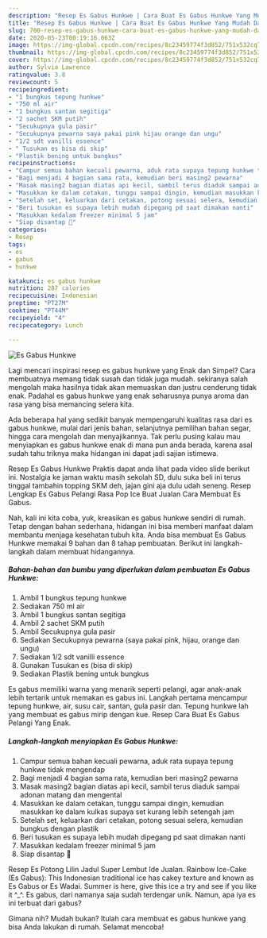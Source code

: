 ```yaml
---
description: "Resep Es Gabus Hunkwe | Cara Buat Es Gabus Hunkwe Yang Mudah Dan Praktis"
title: "Resep Es Gabus Hunkwe | Cara Buat Es Gabus Hunkwe Yang Mudah Dan Praktis"
slug: 700-resep-es-gabus-hunkwe-cara-buat-es-gabus-hunkwe-yang-mudah-dan-praktis
date: 2020-05-23T00:19:16.063Z
image: https://img-global.cpcdn.com/recipes/8c23459774f3d852/751x532cq70/es-gabus-hunkwe-foto-resep-utama.jpg
thumbnail: https://img-global.cpcdn.com/recipes/8c23459774f3d852/751x532cq70/es-gabus-hunkwe-foto-resep-utama.jpg
cover: https://img-global.cpcdn.com/recipes/8c23459774f3d852/751x532cq70/es-gabus-hunkwe-foto-resep-utama.jpg
author: Sylvia Lawrence
ratingvalue: 3.8
reviewcount: 5
recipeingredient:
- "1 bungkus tepung hunkwe"
- "750 ml air"
- "1 bungkus santan segitiga"
- "2 sachet SKM putih"
- "Secukupnya gula pasir"
- "Secukupnya pewarna saya pakai pink hijau orange dan ungu"
- "1/2 sdt vanilli essence"
- " Tusukan es bisa di skip"
- "Plastik bening untuk bungkus"
recipeinstructions:
- "Campur semua bahan kecuali pewarna, aduk rata supaya tepung hunkwe tidak mengendap"
- "Bagi menjadi 4 bagian sama rata, kemudian beri masing2 pewarna"
- "Masak masing2 bagian diatas api kecil, sambil terus diaduk sampai adonan matang dan mengental"
- "Masukkan ke dalam cetakan, tunggu sampai dingin, kemudian masukkan ke dalam kulkas supaya set kurang lebih setengah jam"
- "Setelah set, keluarkan dari cetakan, potong sesuai selera, kemudian bungkus dengan plastik"
- "Beri tusukan es supaya lebih mudah dipegang pd saat dimakan nanti"
- "Masukkan kedalam freezer minimal 5 jam"
- "Siap disantap 🤩"
categories:
- Resep
tags:
- es
- gabus
- hunkwe

katakunci: es gabus hunkwe 
nutrition: 287 calories
recipecuisine: Indonesian
preptime: "PT27M"
cooktime: "PT44M"
recipeyield: "4"
recipecategory: Lunch

---
```



![Es Gabus Hunkwe](https://img-global.cpcdn.com/recipes/8c23459774f3d852/751x532cq70/es-gabus-hunkwe-foto-resep-utama.jpg)

Lagi mencari inspirasi resep es gabus hunkwe yang Enak dan Simpel? Cara membuatnya memang tidak susah dan tidak juga mudah. sekiranya salah mengolah maka hasilnya tidak akan memuaskan dan justru cenderung tidak enak. Padahal es gabus hunkwe yang enak seharusnya punya aroma dan rasa yang bisa memancing selera kita.

Ada beberapa hal yang sedikit banyak mempengaruhi kualitas rasa dari es gabus hunkwe, mulai dari jenis bahan, selanjutnya pemilihan bahan segar, hingga cara mengolah dan menyajikannya. Tak perlu pusing kalau mau menyiapkan es gabus hunkwe enak di mana pun anda berada, karena asal sudah tahu triknya maka hidangan ini dapat jadi sajian istimewa.

Resep Es Gabus Hunkwe Praktis dapat anda lihat pada video slide berikut ini. Nostalgia ke jaman waktu masih sekolah SD, dulu suka beli ini terus tinggal tambahin topping SKM deh, jajan gini aja dulu udah seneng. Resep Lengkap Es Gabus Pelangi Rasa Pop Ice Buat Jualan Cara Membuat Es Gabus.


Nah, kali ini kita coba, yuk, kreasikan es gabus hunkwe sendiri di rumah. Tetap dengan bahan sederhana, hidangan ini bisa memberi manfaat dalam membantu menjaga kesehatan tubuh kita. Anda bisa membuat Es Gabus Hunkwe memakai 9 bahan dan 8 tahap pembuatan. Berikut ini langkah-langkah dalam membuat hidangannya.

<!--inarticleads1-->

##### Bahan-bahan dan bumbu yang diperlukan dalam pembuatan Es Gabus Hunkwe:

1. Ambil 1 bungkus tepung hunkwe
1. Sediakan 750 ml air
1. Ambil 1 bungkus santan segitiga
1. Ambil 2 sachet SKM putih
1. Ambil Secukupnya gula pasir
1. Sediakan Secukupnya pewarna (saya pakai pink, hijau, orange dan ungu)
1. Sediakan 1/2 sdt vanilli essence
1. Gunakan  Tusukan es (bisa di skip)
1. Sediakan Plastik bening untuk bungkus


Es gabus memiliki warna yang menarik seperti pelangi, agar anak-anak lebih tertarik untuk memakan es gabus ini. Langkah pertama mencampur tepung hunkwe, air, susu cair, santan, gula pasir dan. Tepung hunkwe lah yang membuat es gabus mirip dengan kue. Resep Cara Buat Es Gabus Pelangi Yang Enak. 

<!--inarticleads2-->

##### Langkah-langkah menyiapkan Es Gabus Hunkwe:

1. Campur semua bahan kecuali pewarna, aduk rata supaya tepung hunkwe tidak mengendap
1. Bagi menjadi 4 bagian sama rata, kemudian beri masing2 pewarna
1. Masak masing2 bagian diatas api kecil, sambil terus diaduk sampai adonan matang dan mengental
1. Masukkan ke dalam cetakan, tunggu sampai dingin, kemudian masukkan ke dalam kulkas supaya set kurang lebih setengah jam
1. Setelah set, keluarkan dari cetakan, potong sesuai selera, kemudian bungkus dengan plastik
1. Beri tusukan es supaya lebih mudah dipegang pd saat dimakan nanti
1. Masukkan kedalam freezer minimal 5 jam
1. Siap disantap 🤩


Resep Es Potong Lilin Jadul Super Lembut Ide Jualan. Rainbow Ice-Cake (Es Gabus): This Indonesian traditional ice has cakey texture and known as Es Gabus or Es Wadai. Summer is here, give this ice a try and see if you like it ^_^. Es gabus, dari namanya saja sudah terdengar unik. Namun, apa iya es ini terbuat dari gabus? 

Gimana nih? Mudah bukan? Itulah cara membuat es gabus hunkwe yang bisa Anda lakukan di rumah. Selamat mencoba!
